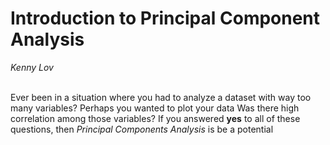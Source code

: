 

# **Introduction to Principal Component Analysis**

<p style="text-align:center;">

<em>Kenny Lov</em><br><br>

</p>

<p>

Ever been in a situation where you had to analyze a dataset with way too
many variables? Perhaps you wanted to plot your data Was there high
correlation among those variables? If you answered <b>yes</b> to all of
these questions, then <i>Principal Components Analysis</i> is be a
potential

</p>

